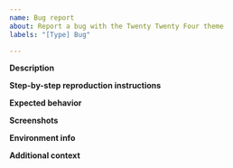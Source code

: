 ```yaml
---
name: Bug report
about: Report a bug with the Twenty Twenty Four theme
labels: "[Type] Bug"

---
```


**Description**
<!-- A clear and concise description of what the bug is. -->

**Step-by-step reproduction instructions**
<!-- Steps to reproduce the behavior:
1. Go to '...'
2. Click on '....'
3. Scroll down to '....'
4. See error
-->

**Expected behavior**
<!-- A clear and concise description of what you expected to happen. -->

**Screenshots**
<!-- If applicable, add screenshots to help explain your problem. -->

**Environment info**
<!--
Please share the browser(s) are you seeing the problem on.
Please share the Device you are using and operating system (e.g. "Desktop with Windows 10", "iPhone with iOS 14", etc.).
 - Device:
 - OS:
 - Browser:
 - Version:
-->

**Additional context**
<!--
Add any other context about the problem here.
-->
